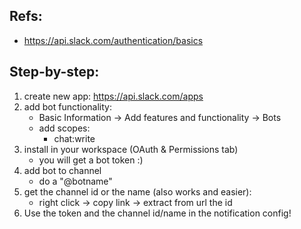 ## Refs:

- https://api.slack.com/authentication/basics

## Step-by-step:

1. create new app: https://api.slack.com/apps
2. add bot functionality:
   - Basic Information -> Add features and functionality -> Bots
   - add scopes:
     - chat:write
3. install in your workspace (OAuth & Permissions tab)
   - you will get a bot token :)
4. add bot to channel
   - do a "@botname"
5. get the channel id or the name (also works and easier):
   - right click -> copy link -> extract from url the id
6. Use the token and the channel id/name in the notification config!
